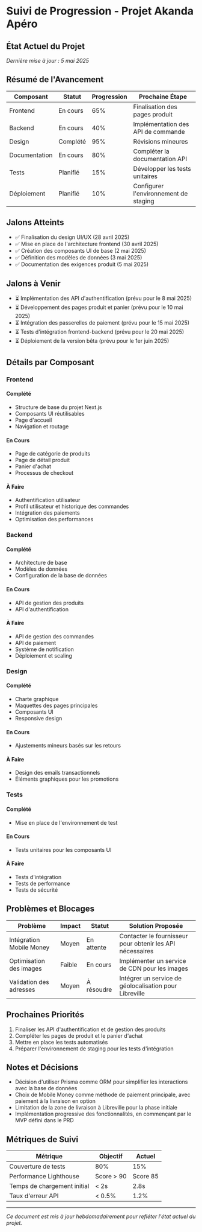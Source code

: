 # Suivi de Progression - Projet Akanda Apéro

## État Actuel du Projet
*Dernière mise à jour : 5 mai 2025*

## Résumé de l'Avancement

| Composant | Statut | Progression | Prochaine Étape |
|-----------|--------|-------------|-----------------|
| Frontend  | En cours | 65% | Finalisation des pages produit |
| Backend   | En cours | 40% | Implémentation des API de commande |
| Design    | Complété | 95% | Révisions mineures |
| Documentation | En cours | 80% | Compléter la documentation API |
| Tests     | Planifié | 15% | Développer les tests unitaires |
| Déploiement | Planifié | 10% | Configurer l'environnement de staging |

## Jalons Atteints

- ✅ Finalisation du design UI/UX (28 avril 2025)
- ✅ Mise en place de l'architecture frontend (30 avril 2025)
- ✅ Création des composants UI de base (2 mai 2025)
- ✅ Définition des modèles de données (3 mai 2025)
- ✅ Documentation des exigences produit (5 mai 2025)

## Jalons à Venir

- ⏳ Implémentation des API d'authentification (prévu pour le 8 mai 2025)
- ⏳ Développement des pages produit et panier (prévu pour le 10 mai 2025)
- ⏳ Intégration des passerelles de paiement (prévu pour le 15 mai 2025)
- ⏳ Tests d'intégration frontend-backend (prévu pour le 20 mai 2025)
- ⏳ Déploiement de la version bêta (prévu pour le 1er juin 2025)

## Détails par Composant

### Frontend

#### Complété
- Structure de base du projet Next.js
- Composants UI réutilisables
- Page d'accueil
- Navigation et routage

#### En Cours
- Page de catégorie de produits
- Page de détail produit
- Panier d'achat
- Processus de checkout

#### À Faire
- Authentification utilisateur
- Profil utilisateur et historique des commandes
- Intégration des paiements
- Optimisation des performances

### Backend

#### Complété
- Architecture de base
- Modèles de données
- Configuration de la base de données

#### En Cours
- API de gestion des produits
- API d'authentification

#### À Faire
- API de gestion des commandes
- API de paiement
- Système de notification
- Déploiement et scaling

### Design

#### Complété
- Charte graphique
- Maquettes des pages principales
- Composants UI
- Responsive design

#### En Cours
- Ajustements mineurs basés sur les retours

#### À Faire
- Design des emails transactionnels
- Éléments graphiques pour les promotions

### Tests

#### Complété
- Mise en place de l'environnement de test

#### En Cours
- Tests unitaires pour les composants UI

#### À Faire
- Tests d'intégration
- Tests de performance
- Tests de sécurité

## Problèmes et Blocages

| Problème | Impact | Statut | Solution Proposée |
|----------|--------|--------|-------------------|
| Intégration Mobile Money | Moyen | En attente | Contacter le fournisseur pour obtenir les API nécessaires |
| Optimisation des images | Faible | En cours | Implémenter un service de CDN pour les images |
| Validation des adresses | Moyen | À résoudre | Intégrer un service de géolocalisation pour Libreville |

## Prochaines Priorités

1. Finaliser les API d'authentification et de gestion des produits
2. Compléter les pages de produit et le panier d'achat
3. Mettre en place les tests automatisés
4. Préparer l'environnement de staging pour les tests d'intégration

## Notes et Décisions

- Décision d'utiliser Prisma comme ORM pour simplifier les interactions avec la base de données
- Choix de Mobile Money comme méthode de paiement principale, avec paiement à la livraison en option
- Limitation de la zone de livraison à Libreville pour la phase initiale
- Implémentation progressive des fonctionnalités, en commençant par le MVP défini dans le PRD

## Métriques de Suivi

| Métrique | Objectif | Actuel |
|----------|----------|--------|
| Couverture de tests | 80% | 15% |
| Performance Lighthouse | Score > 90 | Score 85 |
| Temps de chargement initial | < 2s | 2.8s |
| Taux d'erreur API | < 0.5% | 1.2% |

---

*Ce document est mis à jour hebdomadairement pour refléter l'état actuel du projet.*
